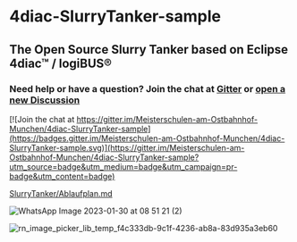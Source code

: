 # 4diac-SlurryTanker-sample
## The Open Source Slurry Tanker based on Eclipse 4diac™ / logiBUS®


### Need help or have a question? Join the chat at [Gitter](https://gitter.im/Meisterschulen-am-Ostbahnhof-Munchen/4diac-SlurryTanker-sample) or [open a new Discussion](https://github.com/Meisterschulen-am-Ostbahnhof-Munchen/4diac-SlurryTanker-sample/discussions)

[![Join the chat at https://gitter.im/Meisterschulen-am-Ostbahnhof-Munchen/4diac-SlurryTanker-sample](https://badges.gitter.im/Meisterschulen-am-Ostbahnhof-Munchen/4diac-SlurryTanker-sample.svg)](https://gitter.im/Meisterschulen-am-Ostbahnhof-Munchen/4diac-SlurryTanker-sample?utm_source=badge&utm_medium=badge&utm_campaign=pr-badge&utm_content=badge)


[SlurryTanker/Ablaufplan.md](SlurryTanker/Ablaufplan.md)



![WhatsApp Image 2023-01-30 at 08 51 21 (2)](https://github.com/Meisterschulen-am-Ostbahnhof-Munchen/4diac-SlurryTanker-sample/assets/69573151/7cddedd2-e5f0-4e82-9b5e-6eaccb80aad0)



![rn_image_picker_lib_temp_f4c333db-9c1f-4236-ab8a-83d935a3eb60](https://github.com/Meisterschulen-am-Ostbahnhof-Munchen/4diac-SlurryTanker-sample/assets/69573151/55cb5c10-016d-41f1-869f-ecbd6662924a)
